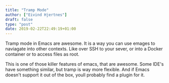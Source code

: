```yaml
---
title: "Tramp Mode"
author: ["Eivind Hjertnes"]
draft: false
type: "post"
date: 2019-02-22T22:49:19+01:00
---
```


Tramp mode in Emacs are awesome. It is a way you can use emages to
naviagate into other contexts. Like over SSH to your sever, or into a
Docker container or to access files as root.

This is one of those killer features of emacs, that are awesome. Some
IDE's have something similar, but tramp is way more flexible. And if
Emacs doesn't support it out of the box, youll probably find a plugin
for it.
